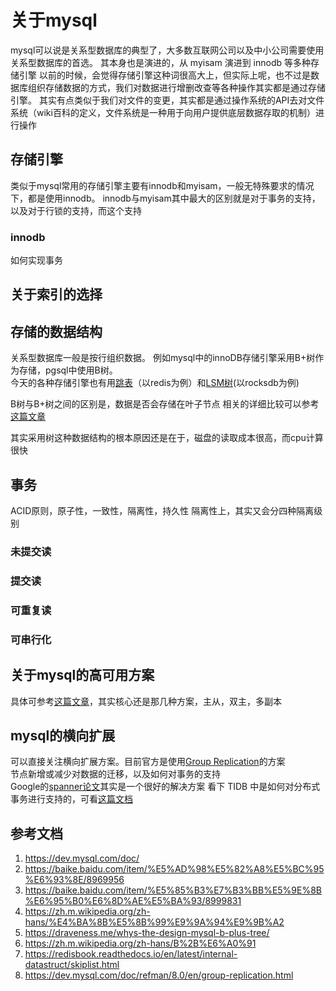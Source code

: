 # 关于mysql
mysql可以说是关系型数据库的典型了，大多数互联网公司以及中小公司需要使用关系型数据库的首选。
其本身也是演进的，从 myisam 演进到 innodb 等多种存储引擎
以前的时候，会觉得存储引擎这种词很高大上，但实际上呢，也不过是数据库组织存储数据的方式，我们对数据进行增删改查等各种操作其实都是通过存储引擎。
其实有点类似于我们对文件的变更，其实都是通过操作系统的API去对文件系统（wiki百科的定义，文件系统是一种用于向用户提供底层数据存取的机制）进行操作

## 存储引擎
类似于mysql常用的存储引擎主要有innodb和myisam，一般无特殊要求的情况下，都是使用innodb。
innodb与myisam其中最大的区别就是对于事务的支持，以及对于行锁的支持，而这个支持

### innodb
如何实现事务

## 关于索引的选择


## 存储的数据结构
关系型数据库一般是按行组织数据。
例如mysql中的innoDB存储引擎采用B+树作为存储，pgsql中使用B树。  
今天的各种存储引擎也有用[跳表](https://en.wikipedia.org/wiki/Skip_list)（以redis为例）和[LSM树](https://en.wikipedia.org/wiki/Log-structured_merge-tree)(以rocksdb为例)

B树与B+树之间的区别是，数据是否会存储在叶子节点
相关的详细比较可以参考[这篇文章](https://segmentfault.com/a/1190000021488885)

其实采用树这种数据结构的根本原因还是在于，磁盘的读取成本很高，而cpu计算很快


## 事务
ACID原则，原子性，一致性，隔离性，持久性
隔离性上，其实又会分四种隔离级别
### 未提交读

### 提交读
### 可重复读
### 可串行化


## 关于mysql的高可用方案
具体可参考[这篇文章](https://zhuanlan.zhihu.com/p/25960208)，其实核心还是那几种方案，主从，双主，多副本

## mysql的横向扩展
可以直接关注横向扩展方案。目前官方是使用[Group Replication](https://dev.mysql.com/doc/refman/8.0/en/group-replication.html)的方案  
节点新增或减少对数据的迁移，以及如何对事务的支持  
Google的[spanner论文](https://dl.acm.org/doi/pdf/10.1145/2491245)其实是一个很好的解决方案
看下 TIDB 中是如何对分布式事务进行支持的，可看[这篇文档](https://docs.pingcap.com/zh/tidb/stable/optimistic-transaction])


## 参考文档
1. <https://dev.mysql.com/doc/>
2. <https://baike.baidu.com/item/%E5%AD%98%E5%82%A8%E5%BC%95%E6%93%8E/8969956>
3. <https://baike.baidu.com/item/%E5%85%B3%E7%B3%BB%E5%9E%8B%E6%95%B0%E6%8D%AE%E5%BA%93/8999831>
4. <https://zh.m.wikipedia.org/zh-hans/%E4%BA%8B%E5%8B%99%E9%9A%94%E9%9B%A2>
5. <https://draveness.me/whys-the-design-mysql-b-plus-tree/>
6. <https://zh.m.wikipedia.org/zh-hans/B%2B%E6%A0%91>
7. <https://redisbook.readthedocs.io/en/latest/internal-datastruct/skiplist.html>
8. <https://dev.mysql.com/doc/refman/8.0/en/group-replication.html>